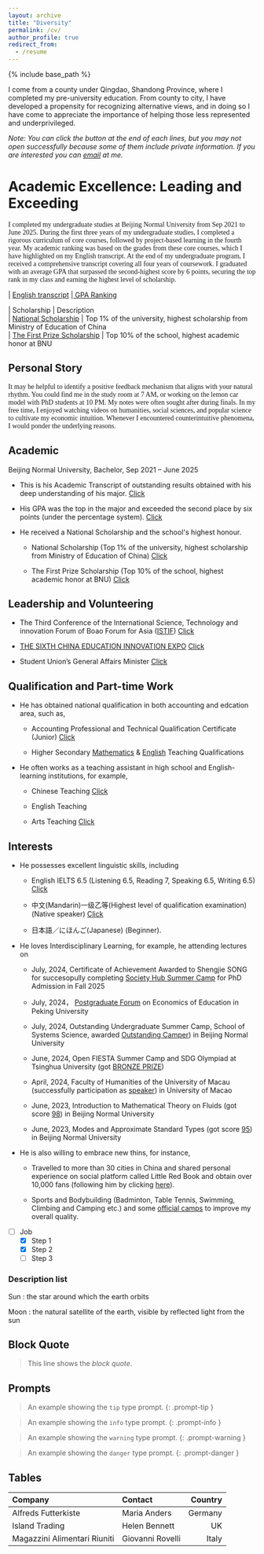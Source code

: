 ```yaml
---
layout: archive
title: "Diversity"
permalink: /cv/
author_profile: true
redirect_from:
  - /resume
---
```


{% include base_path %}

I come from a county under Qingdao, Shandong Province, where I completed my pre-university education. From county to city, I have developed a propensity for recognizing alternative views, and in doing so I have come to appreciate the importance of helping those less represented and
underprivileged. 

*Note: You can click the button at the end of each lines, but you may not open successfully because some of them include private information. If you are interested you can [email](mailto:sjs@mail.bnu.edu.cn) at me.*


# Academic Excellence: Leading and Exceeding

<font face="Comic Sans MS">I completed my undergraduate studies at Beijing Normal University from Sep 2021 to June 2025. During the first three years of my undergraduate studies, I completed a rigorous curriculum of core courses, followed by project-based learning in the fourth year. My academic ranking was based on the grades from these core courses, which I have highlighted on my English transcript. At the end of my undergraduate program, I received a comprehensive transcript covering all four years of coursework. I graduated with an average GPA that surpassed the second-highest score by 6 points, securing the top rank in my class and earning the highest level of scholarship.</font>

| [English transcript]({{site.url}}/file/本科生英文成绩单.pdf)
|[ GPA Ranking]({{site.url}}/file/Shengjie_SONG's_Grade_at_bachalor.pdf)

| Scholarship                  | Description             <br>
| [National Scholarship]({{site.url}}/file/国家奖学金.pdf)          | Top 1% of the university, highest scholarship from Ministry of Education of China        <br>
| [The First Prize Scholarship]({{site.url}}/file/京师一等奖学金.pdf)               | Top 10% of the school, highest academic honor at BNU    

## Personal Story

<font face="Times New Roman">It may be helpful to identify a positive feedback mechanism that aligns with your natural rhythm. You could find me in the study room at 7 AM, or working on the lemon car model with PhD students at 10 PM. My notes were often sought after during finals. In my free time, I enjoyed watching videos on humanities, social sciences, and popular science to cultivate my economic intuition. Whenever I encountered counterintuitive phenomena, I would ponder the underlying reasons.</font>


Academic
---
Beijing Normal University, Bachelor, Sep 2021 – June 2025

* This is his Academic Transcript of outstanding results obtained with his deep understanding of his major. [Click]({{site.url}}/file/本科生英文成绩单.pdf)
  
* His GPA was the top in the major and exceeded the second place by six points (under the percentage system). [Click]({{site.url}}/file/Shengjie_SONG's_Grade_at_bachalor.pdf)
  
* He received a National Scholarship and the school's highest honour.

  * National Scholarship (Top 1% of the university, highest scholarship from Ministry of Education of China) [Click]({{site.url}}/file/国家奖学金.pdf)
 
  * The First Prize Scholarship (Top 10% of the school, highest academic honor at BNU) [Click]({{site.url}}/file/京师一等奖学金.pdf)
 
Leadership and Volunteering
---
* The Third Conference of the lnternational Science, Technology and innovation Forum of Boao Forum for Asia ([ISTIF](https://www.boaoforum.org/themed/istif/2023/index_1.html))  [Click]({{site.url}}/file/2023年10月+优秀志愿者+博鳌亚洲论坛.pdf)
  
* [THE SIXTH CHINA EDUCATION INNOVATION EXPO](https://news.bnu.edu.cn/zx/ttgz/2091c3219be24fb8b3ad5fdab16d93ce.htm)  [Click]({{site.url}}/file/教博会.pdf)
  
* Student Union’s General Affairs Minister [Click]({{site.url}}/file/教育培训部部门负责人证明.pdf)

Qualification and Part-time Work
---
* He has obtained national qualification in both accounting and edcation area, such as,
  
  * Accounting Professional and Technical Qualification Certificate (Junior)  [Click]({{site.url}}/file/初级会计.pdf)
    
  * Higher Secondary [Mathematics]({{site.url}}/file/数学教师.pdf) & [English]({{site.url}}/file/英语教师.pdf) Teaching Qualifications

* He often works as a teaching assistant in high school and English-learning institutions, for example,
  
  * Chinese Teaching  [Click]({{site.url}}/file/【教育实习】乘风语文实习.pdf)
    
  * English Teaching
    
  * Arts Teaching [Click]({{site.url}}/file/【教育实习】宋圣洁实习证明.pdf)


Interests
---
* He possesses excellent linguistic skills, including
  
  * English IELTS 6.5 (Listening 6.5, Reading 7, Speaking 6.5, Writing 6.5) [Click]({{site.url}}/file/雅思成绩单.pdf)
    
  * 中文(Mandarin)一级乙等(Highest level of qualification examination) (Native speaker) [Click]({{site.url}}/file/普通话一级乙等.pdf)
    
  * 日本語／にほんご(Japanese) (Beginner).
    
* He loves Interdisciplinary Learning, for example, he attending lectures on

  * July, 2024, Certificate of Achievement Awarded to Shengjie SONG for succesopully completing [Society Hub Summer Camp]({{site.url}}/file/HKUST(GZ).pdf) for PhD Admission in Fall 2025
 
  * July, 2024， [Postgraduate Forum]({{site.url}}/file/pku教育经济加密.pdf) on Economics of Education in Peking University
 
  * July, 2024, Outstanding Undergraduate Summer Camp, School of Systems Science, awarded [Outstanding Camper]({{site.url}}/file/系统科学学院优秀营员.pdf)) in Beijing Normal University

  * June, 2024, Open FIESTA Summer Camp and SDG Olympiad at Tsinghua University (got [BRONZE PRIZE]({{site.url}}/file/thu铜.pdf))

  * April, 2024, Faculty of Humanities of the University of Macau (successfully participation as [speaker]({{site.url}}/file/澳门大学.pdf)) in University of Macao

  * June, 2023, Introduction to Mathematical Theory on Fluids (got score [98]({{site.url}}/file/数学系列讲座3.pdf)) in Beijing Normal University
    
  * June, 2023, Modes and Approximate Standard Types (got score [95]({{site.url}}/file/数学系列讲座1.pdf)) in Beijing Normal University
      
* He is also willing to embrace new thins, for instance,
  
  * Travelled to more than 30 cities in China and shared personal experience on social platform called Little Red Book and obtain over 10,000 fans (following him by clicking [here](https://www.xiaohongshu.com/user/profile/619e2dd9000000001000afa2?xhsshare=CopyLink&appuid=619e2dd9000000001000afa2&apptime=1718706118&share_id=94e7a172ea274f2d8a05a0a083ca32af)).
    
  * Sports and Bodybuilding (Badminton, Table Tennis, Swimming, Climbing and Camping etc.) and some [official camps]({{site.url}}/file/卓越训练营.pdf) to improve my overall quality.





- [ ] Job
  - [x] Step 1
  - [x] Step 2
  - [ ] Step 3

### Description list

Sun
: the star around which the earth orbits

Moon
: the natural satellite of the earth, visible by reflected light from the sun

## Block Quote

> This line shows the _block quote_.

## Prompts

<!-- markdownlint-capture -->
<!-- markdownlint-disable -->
> An example showing the `tip` type prompt.
{: .prompt-tip }

> An example showing the `info` type prompt.
{: .prompt-info }

> An example showing the `warning` type prompt.
{: .prompt-warning }

> An example showing the `danger` type prompt.
{: .prompt-danger }
<!-- markdownlint-restore -->

## Tables

| Company                      | Contact          | Country |
| :--------------------------- | :--------------- | ------: |
| Alfreds Futterkiste          | Maria Anders     | Germany |
| Island Trading               | Helen Bennett    |      UK |
| Magazzini Alimentari Riuniti | Giovanni Rovelli |   Italy |



